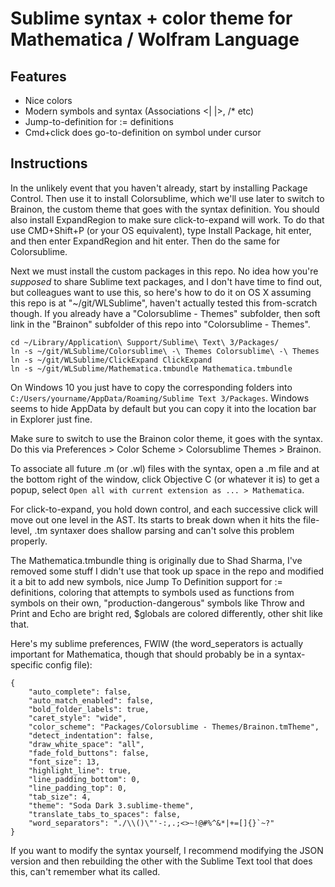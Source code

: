 # Sublime syntax + color theme for Mathematica / Wolfram Language

## Features

* Nice colors
* Modern symbols and syntax (Associations <| |>, /* etc)
* Jump-to-definition for := definitions
* Cmd+click does go-to-definition on symbol under cursor

## Instructions

In the unlikely event that you haven't already, start by installing Package Control. Then use it to install Colorsublime, which we'll use later to switch to Brainon, the custom theme that goes with the syntax definition. You should also install ExpandRegion to make sure click-to-expand will work. To do that use CMD+Shift+P (or your OS equivalent), type Install Package, hit enter, and then enter ExpandRegion and hit enter. Then do the same for Colorsublime.

Next we must install the custom packages in this repo. No idea how you're *supposed* to share Sublime text packages, and I don't have time to find out, but colleagues want to use this, so here's how to do it on OS X assuming this repo is at "~/git/WLSublime", haven't actually tested this from-scratch though. If you already have a "Colorsublime - Themes" subfolder, then soft link in the "Brainon" subfolder of this repo into "Colorsublime - Themes". 

```
cd ~/Library/Application\ Support/Sublime\ Text\ 3/Packages/
ln -s ~/git/WLSublime/Colorsublime\ -\ Themes Colorsublime\ -\ Themes 
ln -s ~/git/WLSublime/ClickExpand ClickExpand
ln -s ~/git/WLSublime/Mathematica.tmbundle Mathematica.tmbundle
```

On Windows 10 you just have to copy the corresponding folders into `C:/Users/yourname/AppData/Roaming/Sublime Text 3/Packages`. Windows seems to hide AppData by default but you can copy it into the location bar in Explorer just fine.

Make sure to switch to use the Brainon color theme, it goes with the syntax. Do this via Preferences > Color Scheme > Colorsublime Themes > Brainon.

To associate all future .m (or .wl) files with the syntax, open a .m file and at the bottom right of the window, click Objective C (or whatever it is) to get a popup, select `Open all with current extension as ... > Mathematica`.


For click-to-expand, you hold down control, and each successive click will move out one level in the AST. Its starts to break down when it hits the file-level, .tm syntaxer does shallow parsing and can't solve this problem properly.

The Mathematica.tmbundle thing is originally due to Shad Sharma, I've removed some stuff I didn't use that took up space in the repo and modified it a bit to add new symbols, nice Jump To Definition support for := definitions, coloring that attempts to symbols used as functions from symbols on their own, "production-dangerous" symbols like Throw and Print and Echo are bright red, $globals are colored differently, other shit like that.

Here's my sublime preferences, FWIW (the word_seperators is actually important for Mathematica, though that should probably be in a syntax-specific config file):

```
{
    "auto_complete": false,
    "auto_match_enabled": false,
    "bold_folder_labels": true,
    "caret_style": "wide",
    "color_scheme": "Packages/Colorsublime - Themes/Brainon.tmTheme",
    "detect_indentation": false,
    "draw_white_space": "all",
    "fade_fold_buttons": false,
    "font_size": 13,
    "highlight_line": true,
    "line_padding_bottom": 0,
    "line_padding_top": 0,
    "tab_size": 4,
    "theme": "Soda Dark 3.sublime-theme",
    "translate_tabs_to_spaces": false,
    "word_separators": "./\\()\"'-:,.;<>~!@#%^&*|+=[]{}`~?"
}
```

If you want to modify the syntax yourself, I recommend modifying the JSON version and then rebuilding the other with the Sublime Text tool that does this, can't remember what its called.

